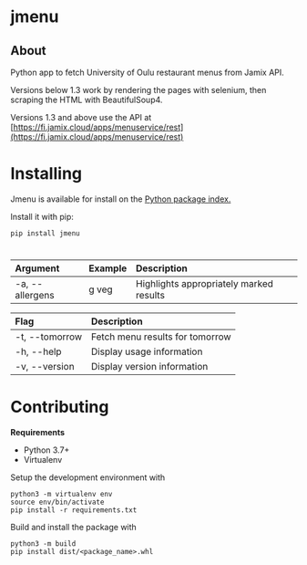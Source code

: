# jmenu

## About

Python app to fetch University of Oulu restaurant menus from Jamix API.

Versions below 1.3 work by rendering the pages with selenium, then scraping the HTML with BeautifulSoup4.

Versions 1.3 and above use the API at [https://fi.jamix.cloud/apps/menuservice/rest](https://fi.jamix.cloud/apps/menuservice/rest)

# Installing

Jmenu is available for install on the [Python package index.](https://pypi.org/project/jmenu/)

Install it with pip:

```shell
pip install jmenu
```

#

| Argument        | Example | Description                             |
| :-------------- | :------ | :-------------------------------------- |
| -a, --allergens | g veg   | Highlights appropriately marked results |

| Flag           | Description                     |
| :------------- | :------------------------------ |
| -t, --tomorrow | Fetch menu results for tomorrow |
| -h, --help     | Display usage information       |
| -v, --version  | Display version information     |

# Contributing

**Requirements**

- Python 3.7+
- Virtualenv

Setup the development environment with

```shell
python3 -m virtualenv env
source env/bin/activate
pip install -r requirements.txt
```

Build and install the package with

```
python3 -m build
pip install dist/<package_name>.whl
```
